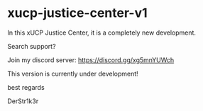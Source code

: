 # xucp-justice-center-v1
In this xUCP Justice Center, it is a completely new development.

Search support?

Join my discord server: https://discord.gg/xg5mnYUWch

This version is currently under development!


best regards

DerStr1k3r
